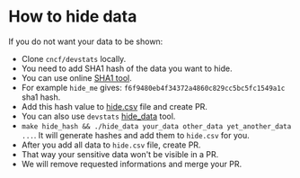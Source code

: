 # How to hide data

If you do not want your data to be shown:

- Clone `cncf/devstats` locally.
- You need to add SHA1 hash of the data you want to hide.
- You can use online [SHA1 tool](http://www.sha1-online.com).
- For example `hide_me` gives: `f6f9480eb4f34372a4860c829cc5bc5fc1549a1c` sha1 hash.
- Add this hash value to [hide.csv](https://github.com/cncf/devstats/blob/master/hide.csv) file and create PR.
- You can also use `devstats` [hide_data](https://github.com/cncf/devstats/blob/master/cmd/hide_data/hide_data.go) tool.
- `make hide_hash && ./hide_data your_data other_data yet_another_data ...`. It will generate hashes and add them to `hide.csv` for you.
- After you add all data to `hide.csv` file, create PR.
- That way your sensitive data won't be visible in a PR.
- We will remove requested informations and merge your PR.
